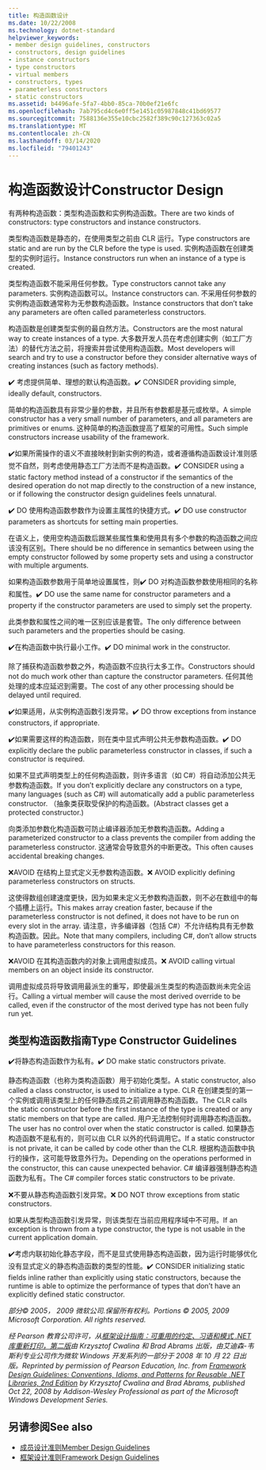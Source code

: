 ```yaml
---
title: 构造函数设计
ms.date: 10/22/2008
ms.technology: dotnet-standard
helpviewer_keywords:
- member design guidelines, constructors
- constructors, design guidelines
- instance constructors
- type constructors
- virtual members
- constructors, types
- parameterless constructors
- static constructors
ms.assetid: b4496afe-5fa7-4bb0-85ca-70b0ef21e6fc
ms.openlocfilehash: 7ab795cd4c6e0ff5e1451c05987848c41bd69577
ms.sourcegitcommit: 7588136e355e10cbc2582f389c90c127363c02a5
ms.translationtype: MT
ms.contentlocale: zh-CN
ms.lasthandoff: 03/14/2020
ms.locfileid: "79401243"
---
```

# <a name="constructor-design"></a><span data-ttu-id="27200-102">构造函数设计</span><span class="sxs-lookup"><span data-stu-id="27200-102">Constructor Design</span></span>

<span data-ttu-id="27200-103">有两种构造函数：类型构造函数和实例构造函数。</span><span class="sxs-lookup"><span data-stu-id="27200-103">There are two kinds of constructors: type constructors and instance constructors.</span></span>

<span data-ttu-id="27200-104">类型构造函数是静态的，在使用类型之前由 CLR 运行。</span><span class="sxs-lookup"><span data-stu-id="27200-104">Type constructors are static and are run by the CLR before the type is used.</span></span> <span data-ttu-id="27200-105">实例构造函数在创建类型的实例时运行。</span><span class="sxs-lookup"><span data-stu-id="27200-105">Instance constructors run when an instance of a type is created.</span></span>

<span data-ttu-id="27200-106">类型构造函数不能采用任何参数。</span><span class="sxs-lookup"><span data-stu-id="27200-106">Type constructors cannot take any parameters.</span></span> <span data-ttu-id="27200-107">实例构造函数可以。</span><span class="sxs-lookup"><span data-stu-id="27200-107">Instance constructors can.</span></span> <span data-ttu-id="27200-108">不采用任何参数的实例构造函数通常称为无参数构造函数。</span><span class="sxs-lookup"><span data-stu-id="27200-108">Instance constructors that don’t take any parameters are often called parameterless constructors.</span></span>

<span data-ttu-id="27200-109">构造函数是创建类型实例的最自然方法。</span><span class="sxs-lookup"><span data-stu-id="27200-109">Constructors are the most natural way to create instances of a type.</span></span> <span data-ttu-id="27200-110">大多数开发人员在考虑创建实例（如工厂方法）的替代方法之前，将搜索并尝试使用构造函数。</span><span class="sxs-lookup"><span data-stu-id="27200-110">Most developers will search and try to use a constructor before they consider alternative ways of creating instances (such as factory methods).</span></span>

<span data-ttu-id="27200-111">✔️ 考虑提供简单、理想的默认构造函数。</span><span class="sxs-lookup"><span data-stu-id="27200-111">✔️ CONSIDER providing simple, ideally default, constructors.</span></span>

<span data-ttu-id="27200-112">简单的构造函数具有非常少量的参数，并且所有参数都是基元或枚举。</span><span class="sxs-lookup"><span data-stu-id="27200-112">A simple constructor has a very small number of parameters, and all parameters are primitives or enums.</span></span> <span data-ttu-id="27200-113">这种简单的构造函数提高了框架的可用性。</span><span class="sxs-lookup"><span data-stu-id="27200-113">Such simple constructors increase usability of the framework.</span></span>

<span data-ttu-id="27200-114">✔️如果所需操作的语义不直接映射到新实例的构造，或者遵循构造函数设计准则感觉不自然，则考虑使用静态工厂方法而不是构造函数。</span><span class="sxs-lookup"><span data-stu-id="27200-114">✔️ CONSIDER using a static factory method instead of a constructor if the semantics of the desired operation do not map directly to the construction of a new instance, or if following the constructor design guidelines feels unnatural.</span></span>

<span data-ttu-id="27200-115">✔️ DO 使用构造函数参数作为设置主属性的快捷方式。</span><span class="sxs-lookup"><span data-stu-id="27200-115">✔️ DO use constructor parameters as shortcuts for setting main properties.</span></span>

<span data-ttu-id="27200-116">在语义上，使用空构造函数后跟某些属性集和使用具有多个参数的构造函数之间应该没有区别。</span><span class="sxs-lookup"><span data-stu-id="27200-116">There should be no difference in semantics between using the empty constructor followed by some property sets and using a constructor with multiple arguments.</span></span>

<span data-ttu-id="27200-117">如果构造函数参数用于简单地设置属性，则✔️ DO 对构造函数参数使用相同的名称和属性。</span><span class="sxs-lookup"><span data-stu-id="27200-117">✔️ DO use the same name for constructor parameters and a property if the constructor parameters are used to simply set the property.</span></span>

<span data-ttu-id="27200-118">此类参数和属性之间的唯一区别应该是套管。</span><span class="sxs-lookup"><span data-stu-id="27200-118">The only difference between such parameters and the properties should be casing.</span></span>

<span data-ttu-id="27200-119">✔️在构造函数中执行最小工作。</span><span class="sxs-lookup"><span data-stu-id="27200-119">✔️ DO minimal work in the constructor.</span></span>

<span data-ttu-id="27200-120">除了捕获构造函数参数之外，构造函数不应执行太多工作。</span><span class="sxs-lookup"><span data-stu-id="27200-120">Constructors should not do much work other than capture the constructor parameters.</span></span> <span data-ttu-id="27200-121">任何其他处理的成本应延迟到需要。</span><span class="sxs-lookup"><span data-stu-id="27200-121">The cost of any other processing should be delayed until required.</span></span>

<span data-ttu-id="27200-122">✔️如果适用，从实例构造函数引发异常。</span><span class="sxs-lookup"><span data-stu-id="27200-122">✔️ DO throw exceptions from instance constructors, if appropriate.</span></span>

<span data-ttu-id="27200-123">✔️如果需要这样的构造函数，则在类中显式声明公共无参数构造函数。</span><span class="sxs-lookup"><span data-stu-id="27200-123">✔️ DO explicitly declare the public parameterless constructor in classes, if such a constructor is required.</span></span>

<span data-ttu-id="27200-124">如果不显式声明类型上的任何构造函数，则许多语言（如 C#）将自动添加公共无参数构造函数。</span><span class="sxs-lookup"><span data-stu-id="27200-124">If you don’t explicitly declare any constructors on a type, many languages (such as C#) will automatically add a public parameterless constructor.</span></span> <span data-ttu-id="27200-125">（抽象类获取受保护的构造函数。</span><span class="sxs-lookup"><span data-stu-id="27200-125">(Abstract classes get a protected constructor.)</span></span>

<span data-ttu-id="27200-126">向类添加参数化构造函数可防止编译器添加无参数构造函数。</span><span class="sxs-lookup"><span data-stu-id="27200-126">Adding a parameterized constructor to a class prevents the compiler from adding the parameterless constructor.</span></span> <span data-ttu-id="27200-127">这通常会导致意外的中断更改。</span><span class="sxs-lookup"><span data-stu-id="27200-127">This often causes accidental breaking changes.</span></span>

<span data-ttu-id="27200-128">❌AVOID 在结构上显式定义无参数构造函数。</span><span class="sxs-lookup"><span data-stu-id="27200-128">❌ AVOID explicitly defining parameterless constructors on structs.</span></span>

<span data-ttu-id="27200-129">这使得数组创建速度更快，因为如果未定义无参数构造函数，则不必在数组中的每个插槽上运行。</span><span class="sxs-lookup"><span data-stu-id="27200-129">This makes array creation faster, because if the parameterless constructor is not defined, it does not have to be run on every slot in the array.</span></span> <span data-ttu-id="27200-130">请注意，许多编译器（包括 C#）不允许结构具有无参数构造函数。因此。</span><span class="sxs-lookup"><span data-stu-id="27200-130">Note that many compilers, including C#, don’t allow structs to have parameterless constructors for this reason.</span></span>

<span data-ttu-id="27200-131">❌AVOID 在其构造函数内的对象上调用虚拟成员。</span><span class="sxs-lookup"><span data-stu-id="27200-131">❌ AVOID calling virtual members on an object inside its constructor.</span></span>

<span data-ttu-id="27200-132">调用虚拟成员将导致调用最派生的重写，即使最派生类型的构造函数尚未完全运行。</span><span class="sxs-lookup"><span data-stu-id="27200-132">Calling a virtual member will cause the most derived override to be called, even if the constructor of the most derived type has not been fully run yet.</span></span>

## <a name="type-constructor-guidelines"></a><span data-ttu-id="27200-133">类型构造函数指南</span><span class="sxs-lookup"><span data-stu-id="27200-133">Type Constructor Guidelines</span></span>

<span data-ttu-id="27200-134">✔️将静态构造函数作为私有。</span><span class="sxs-lookup"><span data-stu-id="27200-134">✔️ DO make static constructors private.</span></span>

<span data-ttu-id="27200-135">静态构造函数（也称为类构造函数）用于初始化类型。</span><span class="sxs-lookup"><span data-stu-id="27200-135">A static constructor, also called a class constructor, is used to initialize a type.</span></span> <span data-ttu-id="27200-136">CLR 在创建类型的第一个实例或调用该类型上的任何静态成员之前调用静态构造函数。</span><span class="sxs-lookup"><span data-stu-id="27200-136">The CLR calls the static constructor before the first instance of the type is created or any static members on that type are called.</span></span> <span data-ttu-id="27200-137">用户无法控制何时调用静态构造函数。</span><span class="sxs-lookup"><span data-stu-id="27200-137">The user has no control over when the static constructor is called.</span></span> <span data-ttu-id="27200-138">如果静态构造函数不是私有的，则可以由 CLR 以外的代码调用它。</span><span class="sxs-lookup"><span data-stu-id="27200-138">If a static constructor is not private, it can be called by code other than the CLR.</span></span> <span data-ttu-id="27200-139">根据构造函数中执行的操作，这可能导致意外行为。</span><span class="sxs-lookup"><span data-stu-id="27200-139">Depending on the operations performed in the constructor, this can cause unexpected behavior.</span></span> <span data-ttu-id="27200-140">C# 编译器强制静态构造函数为私有。</span><span class="sxs-lookup"><span data-stu-id="27200-140">The C# compiler forces static constructors to be private.</span></span>

<span data-ttu-id="27200-141">❌不要从静态构造函数引发异常。</span><span class="sxs-lookup"><span data-stu-id="27200-141">❌ DO NOT throw exceptions from static constructors.</span></span>

<span data-ttu-id="27200-142">如果从类型构造函数引发异常，则该类型在当前应用程序域中不可用。</span><span class="sxs-lookup"><span data-stu-id="27200-142">If an exception is thrown from a type constructor, the type is not usable in the current application domain.</span></span>

<span data-ttu-id="27200-143">✔️考虑内联初始化静态字段，而不是显式使用静态构造函数，因为运行时能够优化没有显式定义的静态构造函数的类型的性能。</span><span class="sxs-lookup"><span data-stu-id="27200-143">✔️ CONSIDER initializing static fields inline rather than explicitly using static constructors, because the runtime is able to optimize the performance of types that don’t have an explicitly defined static constructor.</span></span>

<span data-ttu-id="27200-144">*部分© 2005， 2009 微软公司.保留所有权利。*</span><span class="sxs-lookup"><span data-stu-id="27200-144">*Portions © 2005, 2009 Microsoft Corporation. All rights reserved.*</span></span>

<span data-ttu-id="27200-145">*经 Pearson 教育公司许可，从[框架设计指南：可重用的约定、习语和模式 .NET 库重新打印，第二版](https://www.informit.com/store/framework-design-guidelines-conventions-idioms-and-9780321545619)由 Krzysztof Cwalina 和 Brad Abrams 出版，由艾迪森-韦斯利专业公司作为微软 Windows 开发系列的一部分于 2008 年 10 月 22 日出版。*</span><span class="sxs-lookup"><span data-stu-id="27200-145">*Reprinted by permission of Pearson Education, Inc. from [Framework Design Guidelines: Conventions, Idioms, and Patterns for Reusable .NET Libraries, 2nd Edition](https://www.informit.com/store/framework-design-guidelines-conventions-idioms-and-9780321545619) by Krzysztof Cwalina and Brad Abrams, published Oct 22, 2008 by Addison-Wesley Professional as part of the Microsoft Windows Development Series.*</span></span>

## <a name="see-also"></a><span data-ttu-id="27200-146">另请参阅</span><span class="sxs-lookup"><span data-stu-id="27200-146">See also</span></span>

- [<span data-ttu-id="27200-147">成员设计准则</span><span class="sxs-lookup"><span data-stu-id="27200-147">Member Design Guidelines</span></span>](../../../docs/standard/design-guidelines/member.md)
- [<span data-ttu-id="27200-148">框架设计准则</span><span class="sxs-lookup"><span data-stu-id="27200-148">Framework Design Guidelines</span></span>](../../../docs/standard/design-guidelines/index.md)

